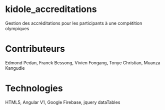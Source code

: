 # kidole_accreditations
Gestion des accréditations pour les participants à une compétition olympiques
# Contributeurs
Edmond Pedan, Franck Bessong, Vivien Fongang, Tonye Christian, Muanza Kangudie
# Technologies
HTML5, Angular V1, Google Firebase, jquery dataTables
